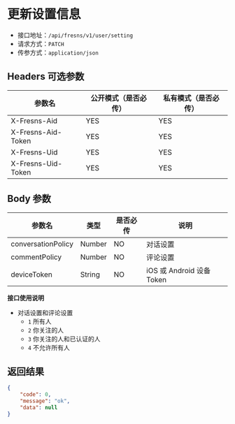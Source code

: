 # 更新设置信息

- 接口地址：`/api/fresns/v1/user/setting`
- 请求方式：`PATCH`
- 传参方式：`application/json`

## Headers 可选参数

| 参数名 | 公开模式（是否必传） | 私有模式（是否必传） |
| --- | --- | --- |
| X-Fresns-Aid | YES | YES |
| X-Fresns-Aid-Token | YES | YES |
| X-Fresns-Uid | YES | YES |
| X-Fresns-Uid-Token | YES | YES |

## Body 参数

| 参数名 | 类型 | 是否必传 | 说明 |
| --- | --- | --- | --- |
| conversationPolicy | Number | NO | 对话设置 |
| commentPolicy | Number | NO | 评论设置 |
| deviceToken | String | NO | iOS 或 Android 设备 Token |

**接口使用说明**

- 对话设置和评论设置
    - `1` 所有人
    - `2` 你关注的人
    - `3` 你关注的人和已认证的人
    - `4` 不允许所有人

## 返回结果

```json
{
    "code": 0,
    "message": "ok",
    "data": null
}
```
